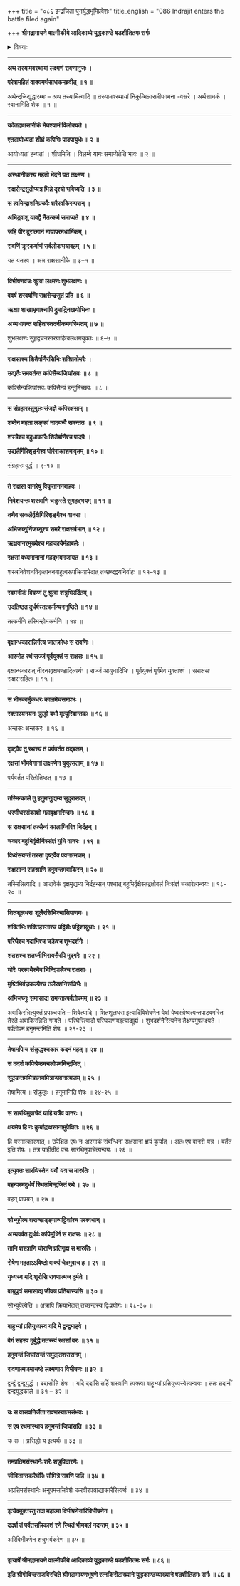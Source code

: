 +++
title = "०८६ इन्द्रजिता पुनर्युद्धभूमिप्रवेशः"
title_english = "086 Indrajit enters the battle filed again"

+++
**श्रीमद्रामायणे वाल्मीकीये आदिकाव्ये युद्धकाण्डे षडशीतितमः सर्गः**


<details><summary>विषयाः</summary>

निकुंभिलासमीपगमनावसरेलक्ष्मणंप्रतिविभीषणेन समीपस्थराक्षससैन्यप्रदर्शनपूर्वकं वानरैस्सहतद्विक्षोभे यागापरिसमाप्तावेवेन्द्रजिन्निर्गमनोक्तिः ॥ १ ॥ लक्ष्मणेन वानरैस्सह राक्षससेनाविक्षोभारंभे कुपितेनेन्द्रजिता यागापरिसमाप्तावेवनिकुंभिलात्त्रोनिर्गमनेन वानरैस्सहयुद्धारंभः ॥ २ ॥ हनुमता विशेषतोराक्षससेनाविध्वंसने क्रोधादिन्द्रजितातद -भिद्रवणम् ॥ ३ ॥

</details>


****

**अथ तस्यामवस्थायां लक्ष्मणं रावणानुजः ।**

**परेषामहितं वाक्यमर्थसाधकमब्रवीत् ॥ १ ॥**

अथेन्द्रजिद्युद्धारम्भः – अथ तस्यामित्यादि ॥ तस्यामवस्थायां निकुम्भिलासमीपगमना -वसरे । अर्थसाधकं । स्वानामिति शेषः ॥ १ ॥

****

**यदेतद्राक्षसानीकं मेघश्यामं विलोक्यते ।**

**एतदायोध्यतां शीघ्रं कपिभिः पादपायुधैः ॥ २ ॥**

आयोध्यतां हन्यतां । शीघ्रमिति । विलम्बे यागः समाप्येतेति भावः ॥ २ ॥

****

**अस्थानीकस्य महतो भेदने यत लक्ष्मण ।**

**राक्षसेन्द्रसुतोप्यत्र भिन्ने दृश्यो भविष्यति ॥ ३ ॥**

**स त्वमिन्द्राशनिप्रख्यैः शरैरवकिरन्परान् ।**

**अभिद्रवाशु यावद्वै नैतत्कर्म समाप्यते ॥ ४ ॥**

**जहि वीर दुरात्मानं मायापरमधार्मिकम् ।**

**रावणिं क्रूरकर्माणं सर्वलोकभयावहम् ॥ ५ ॥**

यत यतस्व । अत्र राक्षसानीके ॥ ३–५ ॥

****

**विभीषणवचः श्रुत्वा लक्ष्मणः शुभलक्षणः ।**

**ववर्ष शरवर्षाणि राक्षसेन्द्रसुतं प्रति ॥ ६ ॥**

**ऋक्षाः शाखामृगाश्चापि द्रुमाद्रिनखयोधिनः ।**

**अभ्यधावन्त सहितास्तदनीकमवस्थितम् ॥ ७ ॥**

शुभलक्षणः सुहृद्वचनसारग्राहित्वलक्षणयुक्तः ॥ ६–७ ॥

****

**राक्षसाश्च शितैर्वाणैरसिभिः शक्तितोमरैः ।**

**उद्यतैः समवर्तन्त कपिसैन्यजिघांसवः ॥ ८ ॥**

कपिसैन्यजिघांसवः कपिसैन्यं हन्तुमिच्छवः ॥ ८ ॥

****

**स संप्रहारस्तुमुलः संजज्ञे कपिरक्षसाम् ।**

**शब्देन महता लङ्कां नादयन्वै समन्ततः ॥ ९ ॥**

**शस्त्रैश्च बहुधाकारैः शितैर्बाणैश्च पादपैः ।**

**उद्यतैर्गिरिशृङ्गैश्व घोरैराकाशमावृतम् ॥ १० ॥**

संग्रहारः युद्धं ॥ ९-१० ॥

****

**ते राक्षसा वानरेषु विकृताननबाहवः ।**

**निवेशयन्तः शस्त्राणि चक्रुस्ते सुमहद्भयम् ॥ ११ ॥**

**तथैव सकलैर्वृक्षैगिरिशृङ्गैश्च वानराः ।**

**अभिजघ्नुर्निजघ्नुश्च समरे राक्षसर्षभान् ॥ १२ ॥**

**ऋक्षवानरमुख्यैश्च महाकायैर्महाबलैः ।**

**रक्षसां वध्यमानानां महद्भयमजायत ॥ १३ ॥**

शस्त्रनिवेशनविकृताननबाहुत्वरूपक्रियाभेदात् तच्छब्दद्वयनिर्वाहः ॥ ११–१३ ॥

****

**स्वमनीकं विषण्णं तु श्रुत्वा शत्रुभिरर्दितम् ।**

**उदतिष्ठत दुर्धर्षस्तत्कर्मण्यननुष्ठिते ॥ १४ ॥**

तत्कर्मणि तस्मिन्होमकर्मणि ॥ १४ ॥

****

**वृक्षान्धकारान्निर्गत्य जातक्रोधः स रावणिः ।**

**आरुरोह रथं सज्जं पूर्वयुक्तं स राक्षसः ॥ १५ ॥**

वृक्षान्धकारात् नीरन्ध्रवृक्षषण्डादित्यर्थः । सज्जं आयुधादिभिः । पूर्वयुक्तं पूर्वमेव युक्ताश्वं । सराक्षसः राक्षससहितः ॥ १५ ॥

****

**स भीमकार्मुकधरः कालमेघसमप्रभः ।**

**रक्तास्यनयनः क्रुद्धो बभौ मृत्युरिवान्तकः ॥ १६ ॥**

अन्तकः अन्तकरः ॥ १६ ॥

****

**दृष्ट्वैव तु रथस्यं तं पर्यवर्तत तद्बलम् ।**

**रक्षसां भीमवेगानां लक्ष्मणेन युयुत्सताम् ॥ १७ ॥**

पर्यवर्तत परितोतिष्ठत् ॥ १७ ॥

****

**तस्मिन्काले तु हनुमानुद्यम्य सुदुरासदम् ।**

**धरणीधरसंकाशो महावृक्षमरिन्दमः ॥ १८ ॥**

**स राक्षसानां तत्सैन्यं कालाग्निरिव निर्दहन् ।**

**चकार बहुभिर्वृक्षैर्निस्संज्ञं युधि वानरः ॥ १९ ॥**

**विध्वंसयन्तं तरसा दृष्ट्वैव पवनात्मजम् ।**

**राक्षसानां सहस्राणि हनुमन्तमवाकिरन् ॥ २० ॥**

तस्मिन्नित्यादि ॥ आदावेकं वृक्षमुद्यम्य निर्दहन्सन् पश्चात् बहुभिर्वृक्षैस्तद्रक्षोबलं निःसंज्ञं चकारेत्यन्वयः ॥ १८- २० ॥

****

**शितशूलधराः शूलैरसिभिश्चासिपाणयः ।**

**शक्तिभिः शक्तिहस्ताश्च पट्टिशैः पट्टिशायुधाः ॥ २१ ॥**

**परिघैश्च गदाभिश्च चक्रैश्च शुभदर्शनैः ।**

**शतशश्च शतघ्नीभिरायसैरपि मुद्गरैः ॥ २२ ॥**

**घोरैः परश्वधैश्चैव भिन्दिपालैश्च राक्षसाः ।**

**मुष्टिभिर्वज्रकल्पैश्च तलैरशनिसन्निभैः ॥**

**अभिजघ्नुः समासाद्य समन्तात्पर्वतोपमम् ॥ २३ ॥**

अवाकिरन्नित्युक्तं प्रपञ्चयति – शिवेत्यादि । शितशूलधरा इत्यादिविशेषणेन येषां येष्वस्त्रेष्वत्यन्तपाटवमस्ति तैस्ते अवाकिरन्निति गम्यते । परिघैरित्यादौ परिघपाणयइत्याद्यूह्यं । शुभदर्शनैरित्यनेन तैक्ष्ण्यमुपलक्ष्यते । पर्वतोपमं हनुमन्तमिति शेषः ॥ २१-२३ ॥

****

**तेषामपि च संक्रुद्धश्चकार कदनं महत् ॥ २४ ॥**

**स ददर्श कपिश्रेष्ठमचलोपममिन्द्रजित् ।**

**सूदयन्तममित्रघ्नममित्रान्पवनात्मजम् ॥ २५ ॥**

तेषामित्य ॥ संक्रुद्धः । हनुमानिति शेषः ॥ २४-२५ ॥

****

**स सारथिमुवाचेदं याहि यत्रैष वानरः ।**

**क्षयमेष हि नः कुर्याद्राक्षसानामुपेक्षितः ॥ २६ ॥**

हि यस्मात्कारणात् । उपेक्षितः एषः नः अस्माकं संबन्धिनां राक्षसानां क्षयं कुर्यात् । अतः एष वानरो यत्र । वर्तत इति शेषः । तत्र याहीतीदं वचः सारथिमुवाचेत्यन्वयः ॥ २६ ॥

****

**इत्युक्तः सारथिस्तेन ययौ यत्र स मारुतिः ।**

**वहन्परमदुर्धर्षं स्थितमिन्द्रजितं रथे ॥ २७ ॥**

वहन् प्रापयन् ॥ २७ ॥

****

**सोभ्युपेत्य शरान्खड्ङ्गान्पट्टिशांश्च परश्वधान् ।**

**अभ्यवर्षत दुर्धर्षः कपिमूर्ध्नि स राक्षसः ॥ २८ ॥**

**तानि शस्त्राणि घोराणि प्रतिगृह्य स मारुतिः ।**

**रोषेण महताऽऽविष्टो वाक्यं चेदमुवाच ह ॥ २९ ॥**

**युध्यस्व यदि शूरोसि रावणात्मज दुर्मते ।**

**वायुपुत्रं समासाद्य जीवन्न प्रतियास्यसि ॥ ३० ॥**

सोभ्युपेत्येति । अत्रापि क्रियाभेदात् तच्छन्दस्य द्विःप्रयोगः ॥ २८-३० ॥

****

**बाहुभ्यां प्रतियुध्यस्व यदि मे द्वन्द्वमाहवे ।**

**वेगं सहस्व दुर्बुद्धे ततस्त्वं रक्षसां वरः ॥ ३१ ॥**

**हनुमन्तं जिघांसन्तं समुद्यतशरासनम् ।**

**रावणात्मजमाचष्टे लक्ष्मणाय विभीषणः ॥ ३२ ॥**

द्वन्द्वं द्वन्द्वयुद्धं । ददासीति शेषः । यदि ददासि तर्हि शस्त्राणि त्यक्त्वा बाहुभ्यां प्रतियुध्यस्वेत्यन्वयः । ततः तदानीं द्वन्द्वयुद्धकाले ॥ ३१ – ३२ ॥

****

**यः स वासवनिर्जेता रावणस्यात्मसंभवः ।**

**स एष रथमास्थाय हनुमन्तं जिघांसति ॥ ३३ ॥**

यः सः । प्रसिद्धो य इत्यर्थः ॥ ३३ ॥

****

**तमप्रतिमसंस्थानैः शरैः शत्रुविदारणैः ।**

**जीवितान्तकरैर्घोरैः सौमित्रे रावणि जहि ॥ ३४ ॥**

अप्रतिमसंस्थानैः अनुपमसन्निवेशैः करवीरपत्राद्याकारैरित्यर्थः ॥ ३४ ॥

****

**इत्येवमुक्तस्तु तदा महात्मा विभीषणेनारिविभीषणेन ।**

**ददर्श तं पर्वतसन्निकाशं रणे स्थितं भीमबलं नदन्तम् ॥ ३५ ॥**

अरिविभीषणेन शत्रुभयंकरेण ॥ ३५ ॥

****

**इत्यार्षे श्रीमद्रामायणे वाल्मीकीये आदिकाव्ये युद्धकाण्डे षडशीतितमः सर्गः ॥ ८६ ॥**

**इति श्रीगोविन्दराजविरचिते श्रीमद्रामायणभूषणे रत्नकिरीटाख्याने युद्धकाण्डव्याख्याने षडशीतितमः सर्गः ॥ ८६ ॥**
